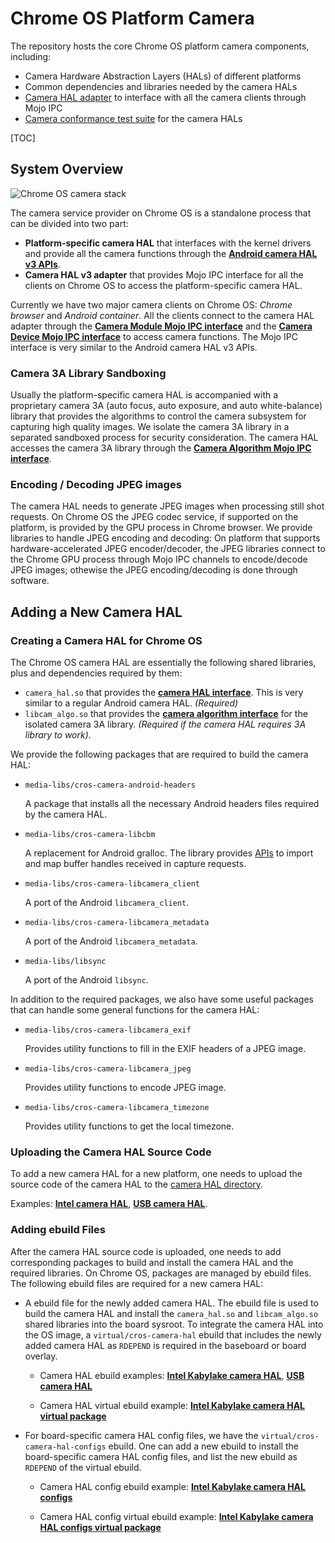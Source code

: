 # Chrome OS Platform Camera

The repository hosts the core Chrome OS platform camera components, including:

- Camera Hardware Abstraction Layers (HALs) of different platforms
- Common dependencies and libraries needed by the camera HALs
- [Camera HAL adapter](/hal_adapter) to interface with all the camera clients
  through Mojo IPC
- [Camera conformance test suite](/camera3_test) for the camera HALs

[TOC]

## System Overview

![Chrome OS camera stack](/docs/images/cros_camera_stack.png)

The camera service provider on Chrome OS is a standalone process that can be
divided into two part:

- **Platform-specific camera HAL** that interfaces with the kernel drivers and
  provide all the camera functions through the [**Android camera HAL v3 APIs**](
  /android/header_files/include/hardware/libhardware/include/hardware/camera3.h).
- **Camera HAL v3 adapter** that provides Mojo IPC interface for all the clients
  on Chrome OS to access the platform-specific camera HAL.

Currently we have two major camera clients on Chrome OS: _Chrome browser_ and
_Android container_.  All the clients connect to the camera HAL adapter through
the [**Camera Module Mojo IPC interface**](/hal_adapter/mojo/camera_common.mojom)
and the [**Camera Device Mojo IPC interface**](hal_adapter/mojo/camera3.mojom)
to access camera functions.  The Mojo IPC interface is very similar to the
Android camera HAL v3 APIs.

### Camera 3A Library Sandboxing

Usually the platform-specific camera HAL is accompanied with a proprietary
camera 3A (auto focus, auto exposure, and auto white-balance) library that
provides the algorithms to control the camera subsystem for capturing high
quality images.  We isolate the camera 3A library in a separated sandboxed
process for security consideration. The camera HAL accesses the camera 3A
library through the [**Camera Algorithm Mojo IPC interface**](
/common/mojo/camera_algorithm.mojom).

### Encoding / Decoding JPEG images

The camera HAL needs to generate JPEG images when processing still shot
requests.  On Chrome OS the JPEG codec service, if supported on the platform, is
provided by the GPU process in Chrome browser.  We provide libraries to handle
JPEG encoding and decoding: On platform that supports hardware-accelerated
JPEG encoder/decoder, the JPEG libraries connect to the Chrome GPU process
through Mojo IPC channels to encode/decode JPEG images; othewise the JPEG
encoding/decoding is done through software.

## Adding a New Camera HAL

### Creating a Camera HAL for Chrome OS

The Chrome OS camera HAL are essentially the following shared libraries, plus
and dependencies required by them:

- `camera_hal.so` that provides the [**camera HAL interface**](
  /android/header_files/include/hardware/libhardware/include/hardware/camera_common.h).
  This is very similar to a regular Android camera HAL. _(Required)_
- `libcam_algo.so` that provides the [**camera algorithm interface**](
  include/cros-camera/camera_algorithm.h) for the isolated camera 3A library.
  _(Required if the camera HAL requires 3A library to work)_.

We provide the following packages that are required to build the camera HAL:

- `media-libs/cros-camera-android-headers`

  A package that installs all the necessary Android headers files required by
  the camera HAL.

- `media-libs/cros-camera-libcbm`

  A replacement for Android gralloc. The library provides [APIs](
  include/cros-camera/camera_buffer_mapper.h) to import and map buffer handles
  received in capture requests.

- `media-libs/cros-camera-libcamera_client`

  A port of the Android `libcamera_client`.

- `media-libs/cros-camera-libcamera_metadata`

  A port of the Android `libcamera_metadata`.

- `media-libs/libsync`

  A port of the Android `libsync`.

In addition to the required packages, we also have some useful packages that can
handle some general functions for the camera HAL:

- `media-libs/cros-camera-libcamera_exif`

  Provides utility functions to fill in the EXIF headers of a JPEG image.

- `media-libs/cros-camera-libcamera_jpeg`

  Provides utility functions to encode JPEG image.

- `media-libs/cros-camera-libcamera_timezone`

  Provides utility functions to get the local timezone.

### Uploading the Camera HAL Source Code

To add a new camera HAL for a new platform, one needs to upload the source code
of the camera HAL to the [camera HAL directory](/hal).

Examples: [**Intel camera HAL**](/hal/intel), [**USB camera HAL**](/hal/usb).

### Adding ebuild Files

After the camera HAL source code is uploaded, one needs to add corresponding
packages to build and install the camera HAL and the required libraries.  On
Chrome OS, packages are managed by ebuild files.  The following ebuild files are
required for a new camera HAL:

- A ebuild file for the newly added camera HAL.  The ebuild file is used to
  build the camera HAL and install the `camera_hal.so` and `libcam_algo.so`
  shared libraries into the board sysroot.  To integrate the camera HAL into the
  OS image, a `virtual/cros-camera-hal` ebuild that includes the newly added
  camera HAL as `RDEPEND` is required in the baseboard or board overlay.

  - Camera HAL ebuild examples: [**Intel Kabylake camera HAL**], [**USB camera HAL**]

  - Camera HAL virtual ebuild example: [**Intel Kabylake camera HAL virtual package**]

[**Intel Kabylake camera HAL**]: https://chromium.googlesource.com/chromiumos/overlays/board-overlays/+/master/chipset-kbl/media-libs/cros-camera-hal-intel-ipu3/
[**USB camera HAL**]: https://chromium.googlesource.com/chromiumos/overlays/chromiumos-overlay/+/master/media-libs/cros-camera-hal-usb/
[**Intel Kabylake camera HAL virtual package**]: https://chromium.googlesource.com/chromiumos/overlays/board-overlays/+/master/baseboard-poppy/virtual/cros-camera-hal/

- For board-specific camera HAL config files, we have the
  `virtual/cros-camera-hal-configs` ebuild.  One can add a new ebuild to install
  the board-specific camera HAL config files, and list the new ebuild as
  `RDEPEND` of the virtual ebuild.

  - Camera HAL config ebuild example: [**Intel Kabylake camera HAL configs**]

  - Camera HAL config virtual ebuild example: [**Intel Kabylake camera HAL configs virtual package**]

[**Intel Kabylake camera HAL configs**]: https://chromium.googlesource.com/chromiumos/overlays/board-overlays/+/master/baseboard-poppy/media-libs/cros-camera-hal-configs-poppy/
[**Intel Kabylake camera HAL configs virtual package**]: https://chromium.googlesource.com/chromiumos/overlays/board-overlays/+/master/baseboard-poppy/virtual/cros-camera-hal-configs/
